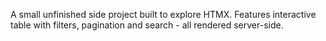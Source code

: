 A small unfinished side project built to explore HTMX. Features interactive table with filters, pagination and search - all rendered server-side.